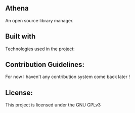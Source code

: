 ## Athena

An open source library manager.

## Built with

Technologies used in the project:

## Contribution Guidelines:

For now I haven't any contribution system come back later !

## License:

This project is licensed under the GNU GPLv3
